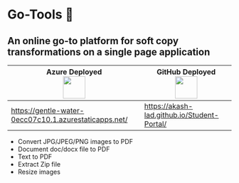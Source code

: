 # Go-Tools 🚀

## An online go-to platform for soft copy transformations on a single page application

| Azure Deployed <br/><code><img height="50" src="https://www.vectorlogo.zone/logos/microsoft_azure/microsoft_azure-ar21.svg"></code>  | GitHub Deployed <br/><code><img height="50" src="https://www.vectorlogo.zone/logos/github/github-ar21.svg"></code> |
| ------------- | ------------- |
| https://gentle-water-0ecc07c10.1.azurestaticapps.net/ | https://akash-lad.github.io/Student-Portal/ |


* Convert JPG/JPEG/PNG images to PDF
* Document doc/docx file to PDF
* Text to PDF
* Extract Zip file 
* Resize images 

